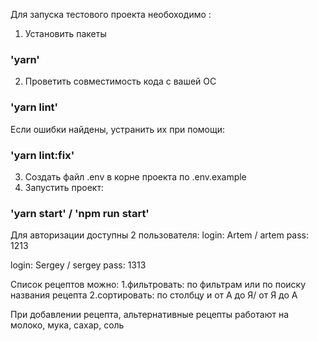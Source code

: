 Для запуска тестового проекта необоходимо :
1. Установить пакеты 
### 'yarn'
2. Проветить совместимость кода с вашей ОС
### 'yarn lint'
Если ошибки найдены, устранить их при помощи:
### 'yarn lint:fix'
3. Создать файл .env в корне проекта по .env.example
4. Запустить проект:
### 'yarn start' / 'npm run start'

Для авторизации доступны 2 пользователя:
login: Artem / artem
pass: 1213

login: Sergey / sergey
pass: 1313

Список рецептов можно:
 1.фильтровать: по фильтрам или по поиску названия рецепта 
 2.сортировать: по столбцу и от А до Я/ от Я до А

При добавлении рецепта, альтернативные рецепты работают на молоко, мука, сахар, соль